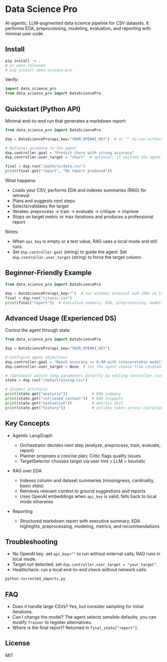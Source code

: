 # Data Science Pro

AI-agentic, LLM-augmented data science pipeline for CSV datasets. It performs EDA, preprocessing, modeling, evaluation, and reporting with minimal user code.

## Install

```bash
pip install -e .
# or when released
# pip install data-science-pro
```

Verify:

```python
import data_science_pro
from data_science_pro import DataSciencePro
```

## Quickstart (Python API)

Minimal end-to-end run that generates a markdown report:

```python
from data_science_pro import DataSciencePro

dsp = DataSciencePro(api_key="YOUR_OPENAI_KEY")  # or "" to run without LLM/RAG embeddings

# Optional guidance to the agent
dsp.controller.goal = "Predict churn with strong accuracy"
dsp.controller.user_target = "churn"  # optional; if omitted the agent will infer

final = dsp.run("/path/to/data.csv")
print(final.get("report", "No report produced"))
```

What happens:
- Loads your CSV, performs EDA and indexes summaries (RAG) for retrieval
- Plans and suggests next steps
- Selects/validates the target
- Iterates: preprocess → train → evaluate → critique → improve
- Stops on target metric or max iterations and produces a professional report

Notes:
- When `api_key` is empty or a test value, RAG uses a local mode and still runs.
- Set `dsp.controller.goal` (string) to guide the agent. Set `dsp.controller.user_target` (string) to force the target column.

## Beginner-Friendly Example

```python
from data_science_pro import DataSciencePro

dsp = DataSciencePro(api_key="")  # run without external LLM (RAG in local mode)
final = dsp.run("titanic.csv")
print(final["report"])  # Executive summary, EDA, preprocessing, modeling, metrics, recommendations
```

## Advanced Usage (Experienced DS)

Control the agent through state:

```python
from data_science_pro import DataSciencePro

dsp = DataSciencePro(api_key="YOUR_OPENAI_KEY")

# Configure agent objectives
dsp.controller.goal = "Reach accuracy >= 0.90 with interpretable model"
dsp.controller.user_target = None  # let the agent choose from candidates

# (Optional) adjust loop parameters directly by editing controller.run() defaults if needed
state = dsp.run("/data/training.csv")

# Inspect artifacts
print(state.get("analysis"))           # EDA summary
print(state.get("retrieved_context"))  # RAG snippets
print(state.get("evaluation"))         # metrics dict
print(state.get("history"))            # actions taken across iterations
```

## Key Concepts

- Agentic LangGraph
  - Orchestrator decides next step (analyze, preprocess, train, evaluate, report)
  - Planner proposes a concise plan; Critic flags quality issues
  - TargetSelector chooses target via user hint > LLM > heuristic

- RAG over EDA
  - Indexes column and dataset summaries (missingness, cardinality, basic stats)
  - Retrieves relevant context to ground suggestions and reports
  - Uses OpenAI embeddings when `api_key` is valid; falls back to local mode otherwise

- Reporting
  - Structured markdown report with executive summary, EDA highlights, preprocessing, modeling, metrics, and recommendations

## Troubleshooting

- No OpenAI key: set `api_key=""` to run without external calls; RAG runs in local mode.
- Target not detected: set `dsp.controller.user_target = "your_target"`.
- Healthcheck: run a local end-to-end check without network calls:

```bash
python corrected_imports.py
```

## FAQ

- Does it handle large CSVs? Yes, but consider sampling for initial iterations.
- Can I change the model? The agent selects sensible defaults; you can modify `Trainer` to register alternatives.
- Where is the final report? Returned in `final_state["report"]`.

## License

MIT

